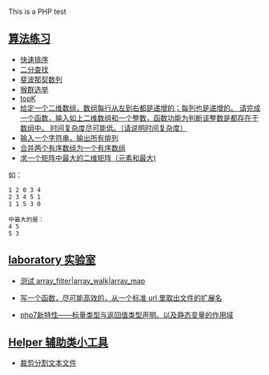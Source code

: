 This is a PHP test

## [算法练习](/suanfa/)
- [快速排序](/suanfa/)
- [二分查找](/suanfa/binarySearch.php)
- [斐波那契数列](/suanfa/fibonacci_sequence.php)
- [猴群选举](/suanfa/monkey.php)
- [topK](/suanfa/topk.php)
- [给定一个二维数组，数组每行从左到右都是递增的；每列也是递增的。
请完成一个函数，输入如上二维数组和一个整数，函数功能为判断该整数是都存在于数组中。
时间复杂度尽可能低。（请说明时间复杂度）](/suanfa/deep_in_array.php)
- [输入一个字符串，输出所有排列](/suanfa/all_group.php)
- [合并两个有序数组为一个有序数组](/suanfa/array_merge_sort.php)
- [求一个矩阵中最大的二维矩阵（元素和最大) ](/suanfa/max_array.php)

如：

    1 2 0 3 4
    2 3 4 5 1
    1 1 5 3 0
    
    中最大的是：
    4 5
    5 3




## [laboratory 实验室](/laboratory)
- [测试 array_filter|array_walk|array_map](/laboratory/array_foreach.php)
- [写一个函数，尽可能高效的，从一个标准 url 里取出文件的扩展名](/laboratory/getUrlExtensionName.php)



- [php7新特性——标量类型与返回值类型声明、以及静态变量的作用域](laboratory/php7_1.php)



## [Helper 辅助类小工具](/Helper)
- [裁剪分割文本文件](/Helper/cuttxt.php)